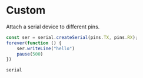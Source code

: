 # Custom

Attach a serial device to different pins.

```typescript
const ser = serial.createSerial(pins.TX, pins.RX);
forever(function () {
	ser.writeLine("hello")
    pause(500)
})

```

```package
serial
```